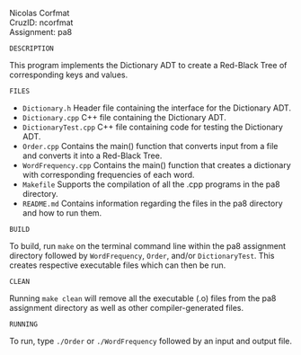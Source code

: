 Nicolas Corfmat<br>
CruzID: ncorfmat<br>
Assignment: pa8

```
DESCRIPTION
``` 
This program implements the Dictionary ADT to create a Red-Black Tree of corresponding keys and values.

```
FILES
```
+ `Dictionary.h` Header file containing the interface for the Dictionary ADT.
+ `Dictionary.cpp` C++ file containing the Dictionary ADT.
+ `DictionaryTest.cpp` C++ file containing code for testing the Dictionary ADT.
+ `Order.cpp` Contains the main() function that converts input from a file and converts it into a Red-Black Tree.
+ `WordFrequency.cpp` Contains the main() function that creates a dictionary with corresponding frequencies of each word.
+ `Makefile` Supports the compilation of all the .cpp programs in the pa8 directory.
+ `README.md` Contains information regarding the files in the pa8 directory and how to run them.

```
BUILD
``` 
To build, run `make` on the terminal command line within the pa8 assignment directory followed by `WordFrequency`, `Order`, and/or `DictionaryTest`. This creates respective executable files which can then be run.
```
CLEAN
```
Running `make clean` will remove all the executable (.o) files from the pa8 assignment directory as well as other compiler-generated files.
```
RUNNING
```
To run, type `./Order` or `./WordFrequency` followed by an input and output file.

